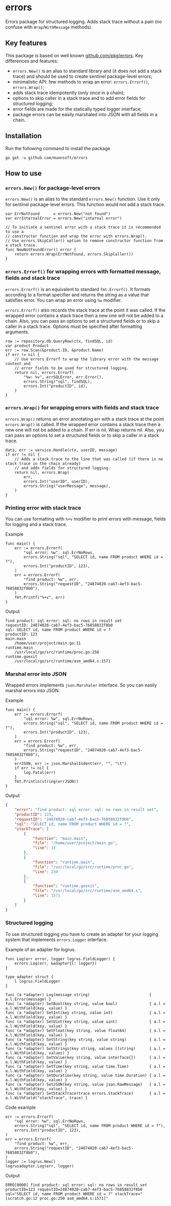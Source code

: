 # errors

Errors package for structured logging. Adds stack trace without a pain
(no confuse with `Wrap`/`WithMessage` methods).

## Key features

This package is based on well known [github.com/pkg/errors](https://github.com/pkg/errors).
Key differences and features:

* `errors.New()` is an alias to standard library and (it does not add a stack trace)
  and should be used to create sentinel package-level errors;
* minimalistic API: few methods to wrap an error: `errors.Errorf()`, `errors.Wrap()`;
* adds stack trace idempotently (only once in a chain);
* options to skip caller in a stack trace and to add error fields for structured logging;
* error fields are made for the statically typed logger interface;
* package errors can be easily marshaled into JSON with all fields in a chain.

## Installation

Run the following command to install the package

```
go get -u github.com/muonsoft/errors
```

## How to use

### `errors.New()` for package-level errors

`errors.New()` is an alias to the standard `errors.New()` function. Use it only for sentinel package-level errors.
This function would not add a stack trace.

```golang
var ErrNotFound      = errors.New("not found")
var errInternalError = errors.New("internal error")

// To initiate a sentinel error with a stack trace it is recommended to use a
// constructor function and wrap the error with errors.Wrap().
// Use errors.SkipCaller() option to remove constructor function from a stack trace.
func NewNotFoundError() error {
	return errors.Wrap(ErrNotFound, errors.SkipCaller())
}
```

### `errors.Errorf()` for wrapping errors with formatted message, fields and stack trace

`errors.Errorf()` is an equivalent to standard `fmt.Errorf()`. It formats according to a format specifier 
and returns the string as a value that satisfies error. You can wrap an error using `%w` modifier.

`errors.Errorf()` also records the stack trace at the point it was called. If the wrapped error
contains a stack trace then a new one will not be added to a chain. Also, you can pass an 
options to set a structured fields or to skip a caller in a stack trace.
Options must be specified after formatting arguments.

```golang
row := repository.db.QueryRow(ctx, findSQL, id)
var product Product
err := row.Scan(&product.ID, &product.Name)
if err != nil {
	// Use errors.Errorf to wrap the library error with the message context and
	// error fields to be used for structured logging.
	return nil, errors.Errorf(
		"%w: %v", errSQLError, err.Error(),
		errors.String("sql", findSQL),
		errors.Int("productID", id),
	)
}
```

### `errors.Wrap()` for wrapping errors with fields and stack trace

`errors.Wrap()` returns an error annotating err with a stack trace at the point `errors.Wrap()` is called.
If the wrapped error contains a stack trace then a new one will not be added to a chain.
If err is nil, Wrap returns nil.  Also, you can pass an options to set a structured fields or to skip a caller
in a stack trace.

```golang
data, err := service.Handle(ctx, userID, message)
if err != nil {
	// Adds a stack trace to the line that was called (if there is no stack trace in the chain already)
	// and adds fields for structured logging.
	return nil, errors.Wrap(
		err,
		errors.Int("userID", userID),
		errors.String("userMessage", message),
	)
}
```

### Printing error with stack trace

You can use formatting with `%+v` modifier to print errors with message, fields for logging and a stack trace.

Example

```golang
func main() {
	err := errors.Errorf(
		"sql error: %w", sql.ErrNoRows,
		errors.String("sql", "SELECT id, name FROM product WHERE id = ?"),
		errors.Int("productID", 123),
	)
	err = errors.Errorf(
		"find product: %w", err,
		errors.String("requestID", "24874020-cab7-4ef3-bac5-76858832f8b0"),
	)
	fmt.Printf("%+v", err)
}
```

Output

```
find product: sql error: sql: no rows in result set
requestID: 24874020-cab7-4ef3-bac5-76858832f8b0
sql: SELECT id, name FROM product WHERE id = ?
productID: 123
main.main
    /home/user/project/main.go:11
runtime.main
    /usr/local/go/src/runtime/proc.go:250
runtime.goexit
    /usr/local/go/src/runtime/asm_amd64.s:1571
```

### Marshal error into JSON

Wrapped errors implements `json.Marshaler` interface. So you can easily marshal errors into JSON.

Example

```golang
func main() {
	err := errors.Errorf(
		"sql error: %w", sql.ErrNoRows,
		errors.String("sql", "SELECT id, name FROM product WHERE id = ?"),
		errors.Int("productID", 123),
	)
	err = errors.Errorf(
		"find product: %w", err,
		errors.String("requestID", "24874020-cab7-4ef3-bac5-76858832f8b0"),
	)
	errJSON, err := json.MarshalIndent(err, "", "\t")
	if err != nil {
		log.Fatal(err)
	}
	fmt.Println(string(errJSON))
}
```

Output

```json
{
    "error": "find product: sql error: sql: no rows in result set",
    "productID": 123,
    "requestID": "24874020-cab7-4ef3-bac5-76858832f8b0",
    "sql": "SELECT id, name FROM product WHERE id = ?",
    "stackTrace": [
        {
            "function": "main.main",
            "file": "/home/user/project/main.go",
            "line": 13
        },
        {
            "function": "runtime.main",
            "file": "/usr/local/go/src/runtime/proc.go",
            "line": 250
        },
        {
            "function": "runtime.goexit",
            "file": "/usr/local/go/src/runtime/asm_amd64.s",
            "line": 1571
        }
    ]
}
```

### Structured logging

To use structured logging you have to create an adapter for your logging system that implements 
`errors.Logger` interface.

Example of an adapter for logrus.

```golang
func Log(err error, logger logrus.FieldLogger) {
	errors.Log(err, &adapter{l: logger})
}

type adapter struct {
	l logrus.FieldLogger
}

func (a *adapter) Log(message string)                          { a.l.Error(message) }
func (a *adapter) SetBool(key string, value bool)              { a.l = a.l.WithField(key, value) }
func (a *adapter) SetInt(key string, value int)                { a.l = a.l.WithField(key, value) }
func (a *adapter) SetUint(key string, value uint)              { a.l = a.l.WithField(key, value) }
func (a *adapter) SetFloat(key string, value float64)          { a.l = a.l.WithField(key, value) }
func (a *adapter) SetString(key string, value string)          { a.l = a.l.WithField(key, value) }
func (a *adapter) SetStrings(key string, values []string)      { a.l = a.l.WithField(key, values) }
func (a *adapter) SetValue(key string, value interface{})      { a.l = a.l.WithField(key, value) }
func (a *adapter) SetTime(key string, value time.Time)         { a.l = a.l.WithField(key, value) }
func (a *adapter) SetDuration(key string, value time.Duration) { a.l = a.l.WithField(key, value) }
func (a *adapter) SetJSON(key string, value json.RawMessage)   { a.l = a.l.WithField(key, value) }
func (a *adapter) SetStackTrace(trace errors.StackTrace)       { a.l = a.l.WithField("stackTrace", trace) }
```

Code example

```golang
err := errors.Errorf(
	"sql error: %w", sql.ErrNoRows,
	errors.String("sql", "SELECT id, name FROM product WHERE id = ?"),
	errors.Int("productID", 123),
)
err = errors.Errorf(
	"find product: %w", err,
	errors.String("requestID", "24874020-cab7-4ef3-bac5-76858832f8b0"),
)
logger := logrus.New()
logrusadapter.Log(err, logger)
```

Output

```
ERRO[0000] find product: sql error: sql: no rows in result set  productID=123 requestID=24874020-cab7-4ef3-bac5-76858832f8b0 sql="SELECT id, name FROM product WHERE id = ?" stackTrace="[scratch.go:12 proc.go:250 asm_amd64.s:1571]"
```
